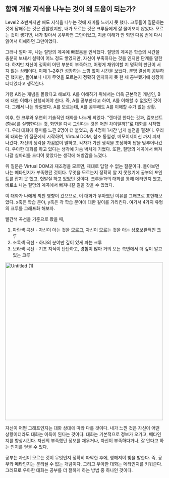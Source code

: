 ## 함께 개발 지식을 나누는 것이 왜 도움이 되는가?

Level2 초반까지만 해도 지식을 나누는 것에 재미를 느끼지 못 했다. 크루들이 질문하는 것에 답해주는 것은 괜찮았지만, 내가 모르는 것은 크루들에게 잘 물어보지 않았다. 모르는 것이 생기면, 내가 찾아서 공부하면 그만이었고, 지금 이해가 안 되면 다음 번에 다시 읽어서 이해하면 그만이었다.

그러나 얼마 후, 나는 절망의 계곡에 빠졌음을 인식했다. 절망의 계곡은 학습의 시간을 충분히 보내서 실력이 어느 정도 쌓였지만, 자신이 부족하다는 것을 인지한 단계를 말한다. 하지만 자신이 정확히 어떤 부분이 부족하고, 어떻게 채워야할 지 명확히 판단이 서지 않는 상태이다. 이때 1~2주간 성장하는 느낌 없이 시간을 보냈다. 분명 열심히 공부하긴 했지만, 돌아보니 내가 무엇을 모르는지 정확히 인지하지 못 한 채 공부했기에 성장이 더디었다고 생각한다.

가령 A라는 개념을 몰랐다고 해보자. A를 이해하기 위해서는 더욱 근본적인 개념인, B에 대한 이해가 선행되어야 한다. 즉, A를 공부한다고 하여, A를 이해할 수 없었던 것이다. 그래서 나는 좌절했다. A를 모르는데, A를 공부해도 A를 이해할 수가 없는 상황.

이후, 한 크루와 우연히 기술적인 대화를 나누게 되었다. “렌더링 한다는 것과, 컴포넌트(함수)를 실행한다는 것, 화면을 다시 그린다는 것은 어떤 차이일까?”로 대화를 시작했다. 우리 대화에 흥미를 느낀 2명이 더 붙었고, 총 4명이 1시간 넘게 설전을 펼쳤다. 우리의 대화는 위 질문에서 시작하여, Virtual DOM, 참조 동일성, 메모이제이션 까지 퍼져나갔다. 자신의 생각을 가감없이 말하고, 각자가 가진 생각을 조정하며 답을 맞추어나갔다. 우아한 대화를 하고 있다는 생각에 가슴 벅차게 기뻤다. 또한, 절망의 계곡에서 빠져나갈 실마리를 드디어 찾았다는 생각에 해방감을 느꼈다.

위 질문은 Virtual DOM과 재조정을 모르면, 제대로 답할 수 없는 질문이다. 돌아보면 나는 메타인지가 부족했던 것이다. 무엇을 모르는지 정확히 알 지 못했기에 공부의 포인트를 잡지 못 했고, 헛발질 하고 있었던 것이다. 크루들과의 대화를 통해 메타인지 했고, 비로소 나는 절망의 계곡에서 빠져나갈 길을 찾을 수 있었다.

이 대화가 나에게 끼친 영향이 컸으므로, 이 대화가 우아했던 이유를 그래프로 표현해보았다. x축은 학습 분야, y축은 각 학습 분야에 대한 깊이를 가리킨다. 여기서 4가지 유형의 크루를 그래프화 해보자.

빨간색 곡선을 기준으로 봤을 때,

1. 파란색 곡선 - 자신이 아는 것을 모르고, 자신이 모르는 것을 아는 상호보완적인 크루
2. 초록색 곡선 - 하나의 분야만 깊이 있게 파는 크루
3. 보라색 곡선 - 기초 지식이 탄탄하고, 경험이 많아 거의 모든 측면에서 더 깊이 알고 있는 크루

<img width="500" alt="Untitled (1)" src="https://user-images.githubusercontent.com/24906022/170976090-8dba39b6-4021-4dac-a1cd-4beea66f00e1.png">

자신이 어떤 그래프인지는 대화 상대에 따라 다를 것이다. 내가 느낀 것은 자신이 어떤 상황이더라도 대화는 이득이 된다는 것이다. 대화는 기본적으로 정보가 오가고, 메타인지를 향상시킨다. 자신의 부족했던 정보를 채우거나, 자신이 부족하다거나, 잘 안다고 하는 인지를 얻을 수 있다.

공부는 자신이 모르는 것이 무엇인지 정확히 파악한 후에, 행해져야 빛을 발한다. 즉, 공부와 메타인지는 분리될 수 없는 개념이다. 그리고 우아한 대화는 메타인지를 키워준다. 그러므로 우아한 대화는 공부를 더 잘하게 하는 방법 중 하나인 것이다.
